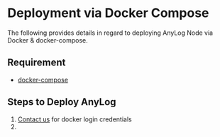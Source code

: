 # Deployment via Docker Compose 

The following provides details in regard to deploying AnyLog Node via Docker & docker-compose.

## Requirement
* [docker-compose](docker_install.sh)

## Steps to Deploy AnyLog 
1. <a href="mailto:info@anylog.co?subject=docker login credentials">Contact us</a> for docker login credentials
2. 